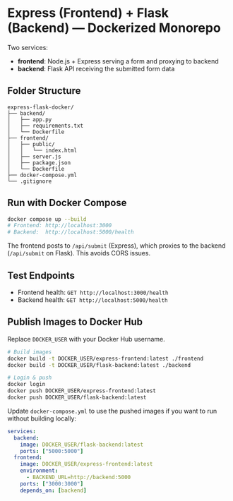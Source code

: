 # Express (Frontend) + Flask (Backend) — Dockerized Monorepo

Two services:
- **frontend**: Node.js + Express serving a form and proxying to backend
- **backend**: Flask API receiving the submitted form data

## Folder Structure
```
express-flask-docker/
├── backend/
│   ├── app.py
│   ├── requirements.txt
│   └── Dockerfile
├── frontend/
│   ├── public/
│   │   └── index.html
│   ├── server.js
│   ├── package.json
│   └── Dockerfile
├── docker-compose.yml
└── .gitignore
```

## Run with Docker Compose
```bash
docker compose up --build
# Frontend: http://localhost:3000
# Backend:  http://localhost:5000/health
```

The frontend posts to `/api/submit` (Express), which proxies to the backend (`/api/submit` on Flask). This avoids CORS issues.

## Test Endpoints
- Frontend health: `GET http://localhost:3000/health`
- Backend health:  `GET http://localhost:5000/health`

## Publish Images to Docker Hub
Replace `DOCKER_USER` with your Docker Hub username.

```bash
# Build images
docker build -t DOCKER_USER/express-frontend:latest ./frontend
docker build -t DOCKER_USER/flask-backend:latest ./backend

# Login & push
docker login
docker push DOCKER_USER/express-frontend:latest
docker push DOCKER_USER/flask-backend:latest
```

Update `docker-compose.yml` to use the pushed images if you want to run without building locally:
```yaml
services:
  backend:
    image: DOCKER_USER/flask-backend:latest
    ports: ["5000:5000"]
  frontend:
    image: DOCKER_USER/express-frontend:latest
    environment:
      - BACKEND_URL=http://backend:5000
    ports: ["3000:3000"]
    depends_on: [backend]
```

